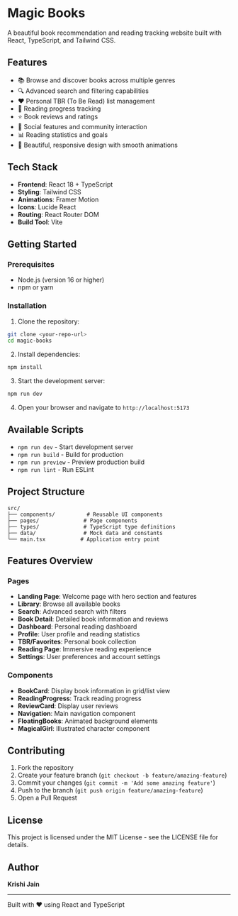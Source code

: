 # Magic Books

A beautiful book recommendation and reading tracking website built with React, TypeScript, and Tailwind CSS.

## Features

- 📚 Browse and discover books across multiple genres
- 🔍 Advanced search and filtering capabilities
- ❤️ Personal TBR (To Be Read) list management
- 📖 Reading progress tracking
- ⭐ Book reviews and ratings
- 👥 Social features and community interaction
- 📊 Reading statistics and goals
- 🎨 Beautiful, responsive design with smooth animations

## Tech Stack

- **Frontend**: React 18 + TypeScript
- **Styling**: Tailwind CSS
- **Animations**: Framer Motion
- **Icons**: Lucide React
- **Routing**: React Router DOM
- **Build Tool**: Vite

## Getting Started

### Prerequisites

- Node.js (version 16 or higher)
- npm or yarn

### Installation

1. Clone the repository:
```bash
git clone <your-repo-url>
cd magic-books
```

2. Install dependencies:
```bash
npm install
```

3. Start the development server:
```bash
npm run dev
```

4. Open your browser and navigate to `http://localhost:5173`

## Available Scripts

- `npm run dev` - Start development server
- `npm run build` - Build for production
- `npm run preview` - Preview production build
- `npm run lint` - Run ESLint

## Project Structure

```
src/
├── components/          # Reusable UI components
├── pages/              # Page components
├── types/              # TypeScript type definitions
├── data/               # Mock data and constants
└── main.tsx           # Application entry point
```

## Features Overview

### Pages
- **Landing Page**: Welcome page with hero section and features
- **Library**: Browse all available books
- **Search**: Advanced search with filters
- **Book Detail**: Detailed book information and reviews
- **Dashboard**: Personal reading dashboard
- **Profile**: User profile and reading statistics
- **TBR/Favorites**: Personal book collection
- **Reading Page**: Immersive reading experience
- **Settings**: User preferences and account settings

### Components
- **BookCard**: Display book information in grid/list view
- **ReadingProgress**: Track reading progress
- **ReviewCard**: Display user reviews
- **Navigation**: Main navigation component
- **FloatingBooks**: Animated background elements
- **MagicalGirl**: Illustrated character component

## Contributing

1. Fork the repository
2. Create your feature branch (`git checkout -b feature/amazing-feature`)
3. Commit your changes (`git commit -m 'Add some amazing feature'`)
4. Push to the branch (`git push origin feature/amazing-feature`)
5. Open a Pull Request

## License

This project is licensed under the MIT License - see the LICENSE file for details.

## Author

**Krishi Jain**

---

Built with ❤️ using React and TypeScript